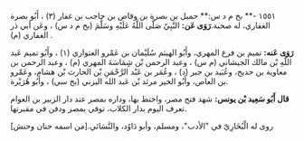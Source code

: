١٥٥١ -** بخ م د س:** حميل بن بصرة بن وقاص بن حاجب بن غفار (٣) ، أَبُو بصرة الغفاري، له صحبة.**رَوَى عَن:** النَّبِيّ صَلَّى اللَّهُ عَلَيْهِ وسَلَّمَ (بخ م د س) ، وعَن أبي ذر الغفاري (م) .

**رَوَى عَنه:** تميم بن فرع المهري، وأَبُو الهيثم سُلَيْمان بن عَمْرو العتواري (١) ، وأَبُو تميم عَبد اللَّهِ بْن مالك الجيشاني (م س) ، وعبد الرحمن بْن شِِمَاسَةَ المهري (م) ، وعبد الرحمن بن معاوية بن حديج، وعُبَيد بن جبر (د) ، وعُمَر بن عَبْد الرَّحْمَنِ بْن الحارث بْن هشام، وعَمْرو بن العاص، وأَبُو الخير مرثد بْن عَبد الله اليزني (بخ سي) ، وأَبُو هُرَيْرة.

**قال أَبُو سَعِيد بْن يونس:** شهد فتح مصر، واختط بها، وداره بمصر عند دار الزبير بن العوام تعرف اليوم بدار الكلاب، توفي بمصر ودفن في مقبرتها.

روى له الْبُخَارِيّ في "الأدب"، ومسلم، وأبو دَاوُد، والنَّسَائي.[من اسمه حنان وحنش]